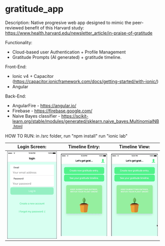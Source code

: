 # gratitude_app

Description: Native progresive web app designed to mimic the peer-reviewed benefit of this Harvard study: 
  https://www.health.harvard.edu/newsletter_article/in-praise-of-gratitude

Functionality: 
- Cloud-based user Authentication + Profile Management
- Gratitude Prompts (AI generated) + gratitude timeline.

Front-End: 
- Ionic v4 + Capacitor (https://capacitor.ionicframework.com/docs/getting-started/with-ionic/)
- Angular

Back-End:
- AngularFire - https://angular.io/
- Firebase - https://firebase.google.com/
- Naive Bayes classifier - https://scikit-learn.org/stable/modules/generated/sklearn.naive_bayes.MultinomialNB.html

HOW TO RUN:
in /src folder, run "npm install"
run "ionic lab" 

Login Screen: | Timeline Entry: | Timeline View:
------------ | ------------- | -------------
![](login.png) | ![](new_entry.gif) | ![](timeline.gif)




